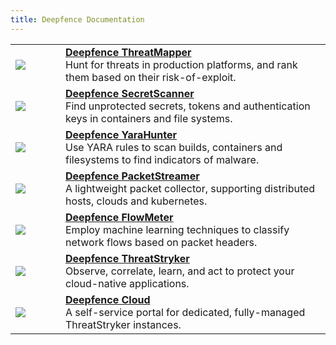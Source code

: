 ```yaml
---
title: Deepfence Documentation
---
```


<!-- this is a simple holding page to catch incoming links to /docs.  It is not included in the site navigation -->

<table><tbody>
<tr>
  <td width="64"><a href="/docs/threatmapper"><img src='/img/products/threatmapper.svg'/></a></td>
  <td><a href="/docs/threatmapper"><b>Deepfence ThreatMapper</b></a><br/>Hunt for threats in production platforms, and rank them based on their risk-of-exploit.</td>
</tr>
<tr>
  <td width="64"><a href="/docs/threatmapper"><img src='/img/products/secretscanner.svg'/></a></td>
  <td><a href="/docs/secretscanner"><b>Deepfence SecretScanner</b></a><br/>Find unprotected secrets, tokens and authentication keys in containers and file systems.</td>
</tr>
<tr>
  <td width="64"><a href="/docs/threatmapper"><img src='/img/products/yarahunter.svg'/></a></td>
  <td><a href="/docs/yarahunter"><b>Deepfence YaraHunter</b></a><br/>Use YARA rules to scan builds, containers and filesystems to find indicators of malware.</td>
</tr>
<tr>
  <td width="64"><a href="/docs/threatmapper"><img src='/img/products/packetstreamer.svg'/></a></td>
  <td><a href="/docs/packetstreamer"><b>Deepfence PacketStreamer</b></a><br/>A lightweight packet collector, supporting distributed hosts, clouds and kubernetes.</td>
</tr>
<tr>
  <td width="64"><a href="/docs/threatmapper"><img src='/img/products/flowmeter.svg'/></a></td>
  <td><a href="/docs/flowmeter"><b>Deepfence FlowMeter</b></a><br/>Employ machine learning techniques to classify network flows based on packet headers.</td>
</tr>
<tr>
  <td width="64"><a href="/threatstryker/docs"><img src='/img/products/threatstryker.svg'/></a></td>
  <td><a href="/threatstryker/docs"><b>Deepfence ThreatStryker</b></a><br/>Observe, correlate, learn, and act to protect your cloud-native applications.</td>
</tr>
<tr>
  <td width="64"><a href="/threatstryker/docs/cloud"><img src='/img/products/cloud.svg'/></a></td>
  <td><a href="/threatstryker/docs/cloud"><b>Deepfence Cloud</b></a><br/>A self-service portal for dedicated, fully-managed ThreatStryker instances.</td>
</tr>
</tbody></table>